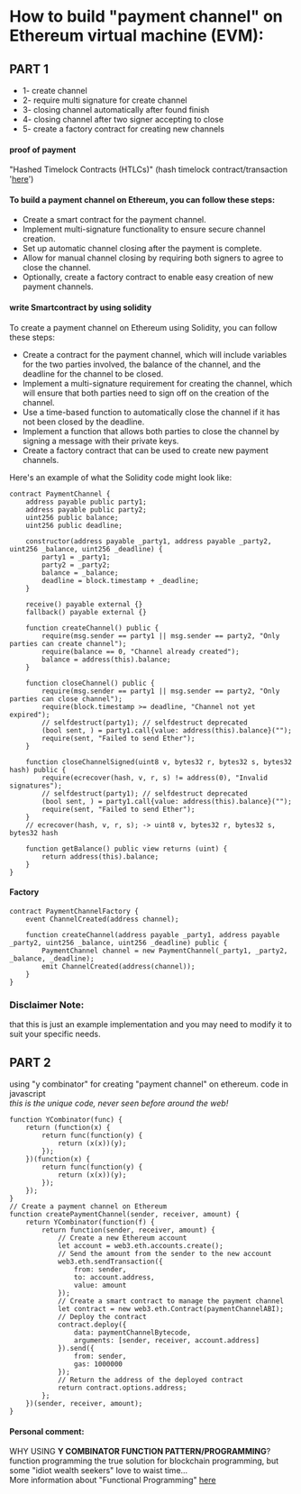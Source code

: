 # How to build "payment channel" on Ethereum virtual machine (EVM):
## PART 1
- 1- create channel
- 2- require multi signature for create channel
- 3- closing channel automatically after found finish
- 4- closing channel after two signer accepting to close
- 5- create a factory contract for creating new channels

#### proof of payment 
"Hashed Timelock Contracts (HTLCs)" (hash timelock contract/transaction '[here](https://en.bitcoin.it/wiki/Hash_Time_Locked_Contracts)')

#### To build a payment channel on Ethereum, you can follow these steps:
- Create a smart contract for the payment channel.
- Implement multi-signature functionality to ensure secure channel creation.
- Set up automatic channel closing after the payment is complete.
- Allow for manual channel closing by requiring both signers to agree to close the channel.
- Optionally, create a factory contract to enable easy creation of new payment channels.

#### write Smartcontract by using solidity
To create a payment channel on Ethereum using Solidity, you can follow these steps:
- Create a contract for the payment channel, which will include variables for the two parties involved, the balance of the channel, and the deadline for the channel to be closed.
- Implement a multi-signature requirement for creating the channel, which will ensure that both parties need to sign off on the creation of the channel.
- Use a time-based function to automatically close the channel if it has not been closed by the deadline.
- Implement a function that allows both parties to close the channel by signing a message with their private keys.
- Create a factory contract that can be used to create new payment channels.

Here's an example of what the Solidity code might look like:

```solidity
contract PaymentChannel {
    address payable public party1;
    address payable public party2;
    uint256 public balance;
    uint256 public deadline;

    constructor(address payable _party1, address payable _party2, uint256 _balance, uint256 _deadline) {
        party1 = _party1;
        party2 = _party2;
        balance = _balance;
        deadline = block.timestamp + _deadline;
    }

    receive() payable external {}
    fallback() payable external {}
    
    function createChannel() public {
        require(msg.sender == party1 || msg.sender == party2, "Only parties can create channel");
        require(balance == 0, "Channel already created");
        balance = address(this).balance;
    }
    
    function closeChannel() public {
        require(msg.sender == party1 || msg.sender == party2, "Only parties can close channel");
        require(block.timestamp >= deadline, "Channel not yet expired");
        // selfdestruct(party1); // selfdestruct deprecated
        (bool sent, ) = party1.call{value: address(this).balance}("");
        require(sent, "Failed to send Ether");
    }
    
    function closeChannelSigned(uint8 v, bytes32 r, bytes32 s, bytes32 hash) public {
        require(ecrecover(hash, v, r, s) != address(0), "Invalid signatures");
        // selfdestruct(party1); // selfdestruct deprecated
        (bool sent, ) = party1.call{value: address(this).balance}("");
        require(sent, "Failed to send Ether");
    }
    // ecrecover(hash, v, r, s); -> uint8 v, bytes32 r, bytes32 s, bytes32 hash

    function getBalance() public view returns (uint) {
        return address(this).balance;
    }    
}
```

#### Factory
```solidity
contract PaymentChannelFactory {
    event ChannelCreated(address channel);

    function createChannel(address payable _party1, address payable _party2, uint256 _balance, uint256 _deadline) public {
        PaymentChannel channel = new PaymentChannel(_party1, _party2, _balance, _deadline);
        emit ChannelCreated(address(channel));
    }
}
```

### Disclaimer Note: 
that this is just an example implementation and you may need to modify it to suit your specific needs.

## PART 2
using "y combinator" for creating "payment channel" on ethereum. code in javascript\
*this is the unique code, never seen before around the  web!*

```JS
function YCombinator(func) {
    return (function(x) {
        return func(function(y) {
            return (x(x))(y);
        });
    })(function(x) {
        return func(function(y) {
            return (x(x))(y);
        });
    });
} 
// Create a payment channel on Ethereum
function createPaymentChannel(sender, receiver, amount) {
    return YCombinator(function(f) {
        return function(sender, receiver, amount) {
            // Create a new Ethereum account
            let account = web3.eth.accounts.create();
            // Send the amount from the sender to the new account
            web3.eth.sendTransaction({
                from: sender,
                to: account.address,
                value: amount
            });
            // Create a smart contract to manage the payment channel
            let contract = new web3.eth.Contract(paymentChannelABI);
            // Deploy the contract
            contract.deploy({
                data: paymentChannelBytecode,
                arguments: [sender, receiver, account.address]
            }).send({
                from: sender,
                gas: 1000000
            });
            // Return the address of the deployed contract
            return contract.options.address;
        };
    })(sender, receiver, amount);
}
```
#### Personal comment:
WHY USING **Y COMBINATOR FUNCTION PATTERN/PROGRAMMING**? function programming the true solution for blockchain programming, but some "idiot wealth seekers" love to waist time...\
More information about "Functional Programming" [here](https://github.com/mosi-arch/research/blob/main/Mathematics/04-lambda-recursion-function-programming.md) 
